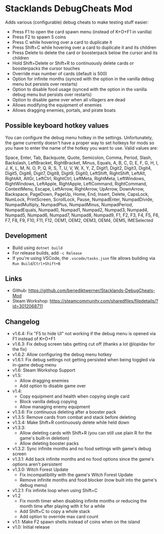 # Stacklands DebugCheats Mod

Adds various (configurable) debug cheats to make testing stuff easier:

- Press F1 to open the card spawn menu (instead of K+O+F1 in vanilla)
- Press F2 to spawn 5 coins
- Press C while hovering over a card to duplicate it
- Press Shift+C while hovering over a card to duplicate it and its children
- Press Delete to delete the card or boosterpack below the cursor and its children
- Hold Shift+Delete or Shift+R to continuously delete cards or boosterpacks the cursor touches
- Override max number of cards (default is 500)
- Option for infinite months (synced with the option in the vanilla debug menu but persists over restarts)
- Option to disable food usage (synced with the option in the vanilla debug menu but persists over restarts)
- Option to disable game over when all villagers are dead
- Allows modifying the equipment of enemies
- Allows dragging enemies, portals, and pirate boats

## Possible keyboard hotkey values

You can configure the debug menu hotkey in the settings. Unfortunately, the game currently doesn't have a proper way to set hotkeys for mods so you have to enter the name of the hotkey you want to use. Valid values are:

Space, Enter, Tab, Backquote, Quote, Semicolon, Comma, Period, Slash, Backslash, LeftBracket, RightBracket, Minus, Equals, A, B, C, D, E, F, G, H, I, J, K, L, M, N, O, P, Q, R, S, T, U, V, W, X, Y, Z, Digit1, Digit2, Digit3, Digit4, Digit5, Digit6, Digit7, Digit8, Digit9, Digit0, LeftShift, RightShift, LeftAlt, RightAlt, AltGr, LeftCtrl, RightCtrl, LeftMeta, RightMeta, LeftWindows, RightWindows, LeftApple, RightApple, LeftCommand, RightCommand, ContextMenu, Escape, LeftArrow, RightArrow, UpArrow, DownArrow, Backspace, PageDown, PageUp, Home, End, Insert, Delete, CapsLock, NumLock, PrintScreen, ScrollLock, Pause, NumpadEnter, NumpadDivide, NumpadMultiply, NumpadPlus, NumpadMinus, NumpadPeriod, NumpadEquals, Numpad0, Numpad1, Numpad2, Numpad3, Numpad4, Numpad5, Numpad6, Numpad7, Numpad8, Numpad9, F1, F2, F3, F4, F5, F6, F7, F8, F9, F10, F11, F12, OEM1, OEM2, OEM3, OEM4, OEM5, IMESelected

## Development

- Build using `dotnet build`
- For release builds, add `-c Release`
- If you're using VSCode, the `.vscode/tasks.json` file allows building via `Run Build`/`Ctrl+Shift+B`

## Links

- Github: https://github.com/benediktwerner/Stacklands-DebugCheats-Mod
- Steam Workshop: https://steamcommunity.com/sharedfiles/filedetails/?id=3012068711

## Changelog

- v1.6.4: Fix "F5 to hide UI" not working if the debug menu is opened via F1 instead of K+O+F1
- v1.6.3: Fix debug screen tabs getting cut off (thanks a lot @lopidav for the fix)
- v1.6.2: Allow configuring the debug menu hotkey
- v1.6.1: Fix debug settings not getting persisted when being toggled via in-game debug menu
- v1.6: Steam Workshop Support
- v1.5:
  - Allow dragging enemies
  - Add option to disable game over
- v1.4:
  - Copy equipment and health when copying single card
  - Block vanilla debug copying
  - Allow managing enemy equipment
- v1.3.6: Fix continuous deleting after a booster pack
- v1.3.5: Remove cards from combat and stack before deleting
- v1.3.4: Make Shift+R continuously delete while held down
- v1.3.3:
  - Allow deleting cards with Shift+R (you can still use plain R for the game's built-in deletion)
  - Allow deleting booster packs
- v1.3.2: Sync infinite months and no food settings with game's debug screen
- v1.3.1: Add back infinite months and no food options since the game's options aren't persistent
- v1.3.0: Witch Forest Update
  - Fix incompatibility with the game's Witch Forest Update
  - Remove infinite months and food blocker (now built into the game's debug menu)
- v1.2.1: Fix infinite loop when using Shift+C
- v1.2
  - Fix month timer when disabling infinite months or reducing the month time after playing with it for a while
  - Add Shift+C to copy a whole stack
  - Add option to override max card count
- v1.1: Make F2 spawn shells instead of coins when on the island
- v1.0: Initial release
